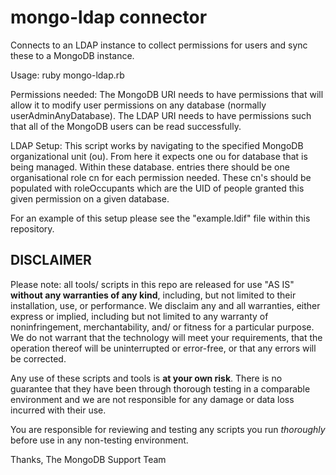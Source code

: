 mongo-ldap connector
==========

Connects to an LDAP instance to collect permissions for users and sync these to a MongoDB instance.

Usage:
	ruby mongo-ldap.rb <mongo URI> <ldap URI>

Permissions needed:
  The MongoDB URI needs to have permissions that will allow it to modify user permissions on any database (normally userAdminAnyDatabase).
  The LDAP URI needs to have permissions such that all of the MongoDB users can be read successfully.

LDAP Setup:
  This script works by navigating to the specified MongoDB organizational unit (ou).
  From here it expects one ou for database that is being managed. Within these database.
  entries there should be one organisational role cn for each permission needed.
  These cn's should be populated with roleOccupants which are the UID of people granted
  this given permission on a given database.

For an example of this setup please see the "example.ldif" file within this repository.

DISCLAIMER
----------
Please note: all tools/ scripts in this repo are released for use "AS IS" **without any warranties of any kind**,
including, but not limited to their installation, use, or performance.  We disclaim any and all warranties, either
express or implied, including but not limited to any warranty of noninfringement, merchantability, and/ or fitness
for a particular purpose.  We do not warrant that the technology will meet your requirements, that the operation
thereof will be uninterrupted or error-free, or that any errors will be corrected.

Any use of these scripts and tools is **at your own risk**.  There is no guarantee that they have been through
thorough testing in a comparable environment and we are not responsible for any damage or data loss incurred with
their use.

You are responsible for reviewing and testing any scripts you run *thoroughly* before use in any non-testing
environment.

Thanks,
The MongoDB Support Team
